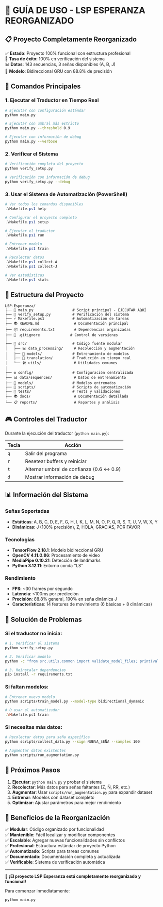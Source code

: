 # 🎯 GUÍA DE USO - LSP ESPERANZA REORGANIZADO

## 📋 Proyecto Completamente Reorganizado

✅ **Estado**: Proyecto 100% funcional con estructura profesional  
🎯 **Tasa de éxito**: 100% en verificación del sistema  
📊 **Datos**: 143 secuencias, 3 señas disponibles (A, B, J)  
🤖 **Modelo**: Bidireccional GRU con 88.8% de precisión  

## 🚀 Comandos Principales

### 1. Ejecutar el Traductor en Tiempo Real
```bash
# Ejecutar con configuración estándar
python main.py

# Ejecutar con umbral más estricto
python main.py --threshold 0.9

# Ejecutar con información de debug
python main.py --verbose
```

### 2. Verificar el Sistema
```bash
# Verificación completa del proyecto
python verify_setup.py

# Verificación con información de debug
python verify_setup.py --debug
```

### 3. Usar el Sistema de Automatización (PowerShell)
```powershell
# Ver todos los comandos disponibles
.\Makefile.ps1 help

# Configurar el proyecto completo
.\Makefile.ps1 setup

# Ejecutar el traductor
.\Makefile.ps1 run

# Entrenar modelo
.\Makefile.ps1 train

# Recolectar datos
.\Makefile.ps1 collect-A
.\Makefile.ps1 collect-J

# Ver estadísticas
.\Makefile.ps1 stats
```

## 📁 Estructura del Proyecto

```
LSP-Esperanza/
├── 🎯 main.py                  # Script principal - EJECUTAR AQUÍ
├── 🔧 verify_setup.py          # Verificación del sistema
├── ⚡ Makefile.ps1             # Automatización de tareas
├── 📚 README.md                # Documentación principal
├── 📦 requirements.txt         # Dependencias organizadas
├── 🚫 .gitignore              # Control de versiones
│
├── 📂 src/                     # Código fuente modular
│   ├── 📊 data_processing/     # Recolección y augmentación
│   ├── 🤖 models/              # Entrenamiento de modelos
│   ├── 🔄 translation/         # Traducción en tiempo real
│   └── 🛠️ utils/               # Utilidades comunes
│
├── ⚙️ config/                  # Configuración centralizada
├── 📊 data/sequences/          # Datos de entrenamiento
├── 🤖 models/                  # Modelos entrenados
├── 📝 scripts/                 # Scripts de automatización
├── 🧪 tests/                   # Tests y validaciones
├── 📚 docs/                    # Documentación detallada
└── 📋 reports/                 # Reportes y análisis
```

## 🎮 Controles del Traductor

Durante la ejecución del traductor (`python main.py`):

| Tecla | Acción |
|-------|--------|
| `q` | Salir del programa |
| `r` | Resetear buffers y reiniciar |
| `t` | Alternar umbral de confianza (0.6 ↔ 0.9) |
| `d` | Mostrar información de debug |

## 📊 Información del Sistema

### Señas Soportadas
- **Estáticas**: A, B, C, D, E, F, G, H, I, K, L, M, N, O, P, Q, R, S, T, U, V, W, X, Y
- **Dinámicas**: J (100% precisión), Z, HOLA, GRACIAS, POR FAVOR

### Tecnologías
- **TensorFlow 2.18.1**: Modelo bidireccional GRU
- **OpenCV 4.11.0.86**: Procesamiento de video
- **MediaPipe 0.10.21**: Detección de landmarks
- **Python 3.12.11**: Entorno conda "LS"

### Rendimiento
- **FPS**: ~30 frames por segundo
- **Latencia**: <100ms por predicción
- **Precisión**: 88.8% general, 100% en seña dinámica J
- **Características**: 14 features de movimiento (6 básicas + 8 dinámicas)

## 🔧 Solución de Problemas

### Si el traductor no inicia:
```bash
# 1. Verificar el sistema
python verify_setup.py

# 2. Verificar modelo
python -c "from src.utils.common import validate_model_files; print(validate_model_files())"

# 3. Reinstalar dependencias
pip install -r requirements.txt
```

### Si faltan modelos:
```bash
# Entrenar nuevo modelo
python scripts/train_model.py --model-type bidirectional_dynamic

# O usar el automatizador
.\Makefile.ps1 train
```

### Si necesitas más datos:
```bash
# Recolectar datos para seña específica
python scripts/collect_data.py --sign NUEVA_SEÑA --samples 100

# Augmentar datos existentes
python scripts/run_augmentation.py
```

## 🎯 Próximos Pasos

1. **Ejecutar**: `python main.py` y probar el sistema
2. **Recolectar**: Más datos para señas faltantes (Z, Ñ, RR, etc.)
3. **Augmentar**: Usar `scripts/run_augmentation.py` para expandir dataset
4. **Entrenar**: Modelos con dataset completo
5. **Optimizar**: Ajustar parámetros para mejor rendimiento

## 🤝 Beneficios de la Reorganización

✅ **Modular**: Código organizado por funcionalidad  
✅ **Mantenible**: Fácil localizar y modificar componentes  
✅ **Escalable**: Agregar nuevas funcionalidades sin conflictos  
✅ **Profesional**: Estructura estándar de proyecto Python  
✅ **Automatizado**: Scripts para tareas comunes  
✅ **Documentado**: Documentación completa y actualizada  
✅ **Verificable**: Sistema de verificación automática  

---

**🎉 ¡El proyecto LSP Esperanza está completamente reorganizado y funcional!**

Para comenzar inmediatamente:
```bash
python main.py
```
